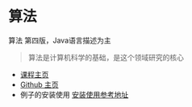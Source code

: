 算法
====

算法 第四版，Java语言描述为主

> 算法是计算机科学的基础，是这个领域研究的核心

* [课程主页](http://algs4.cs.princeton.edu/home/)
* [Github 主页](https://github.com/kevin-wayne/algs4)
* 例子的安装使用 [安装使用参考地址](http://algs4.cs.princeton.edu/linux/)
